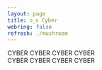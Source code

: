 ```yaml
---
layout: page
title: ಠ_ಠ Cyber
webring: false
refresh: ./mushroom
---
```


CYBER CYBER CYBER CYBER<br>
CYBER CYBER CYBER CYBER